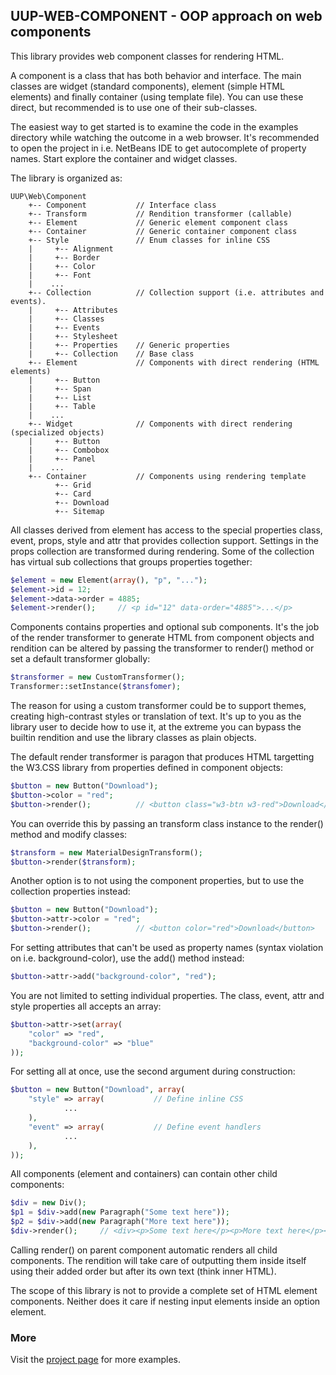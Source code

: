 ## UUP-WEB-COMPONENT - OOP approach on web components

This library provides web component classes for rendering HTML. 

A component is a class that has both behavior and interface. The main classes
are widget (standard components), element (simple HTML elements) and finally
container (using template file). You can use these direct, but recommended is
to use one of their sub-classes.

The easiest way to get started is to examine the code in the examples directory
while watching the outcome in a web browser. It's recommended to open the project
in i.e. NetBeans IDE to get autocomplete of property names. Start explore the 
container and widget classes.

The library is organized as:

    UUP\Web\Component
        +-- Component           // Interface class
        +-- Transform           // Rendition transformer (callable)
        +-- Element             // Generic element component class
        +-- Container           // Generic container component class
        +-- Style               // Enum classes for inline CSS
        |     +-- Alignment
        |     +-- Border
        |     +-- Color
        |     +-- Font
        |    ...
        +-- Collection          // Collection support (i.e. attributes and events).
        |     +-- Attributes
        |     +-- Classes
        |     +-- Events
        |     +-- Stylesheet
        |     +-- Properties    // Generic properties
        |     +-- Collection    // Base class
        +-- Element             // Components with direct rendering (HTML elements)
        |     +-- Button
        |     +-- Span
        |     +-- List
        |     +-- Table
        |    ...
        +-- Widget              // Components with direct rendering (specialized objects)
        |     +-- Button
        |     +-- Combobox
        |     +-- Panel
        |    ...
        +-- Container           // Components using rendering template
              +-- Grid
              +-- Card
              +-- Download
              +-- Sitemap

All classes derived from element has access to the special properties class, 
event, props, style and attr that provides collection support. Settings in the
props collection are transformed during rendering. Some of the collection has
virtual sub collections that groups properties together:

```php
$element = new Element(array(), "p", "...");
$element->id = 12;
$element->data->order = 4885;
$element->render();     // <p id="12" data-order="4885">...</p>
```

Components contains properties and optional sub components. It's the job of the 
render transformer to generate HTML from component objects and rendition can be 
altered by passing the transformer to render() method or set a default transformer 
globally:

```php
$transformer = new CustomTransformer();
Transformer::setInstance($transfomer);
```

The reason for using a custom transformer could be to support themes, creating 
high-contrast styles or translation of text. It's up to you as the library user
to decide how to use it, at the extreme you can bypass the builtin rendition and
use the library classes as plain objects.

The default render transformer is paragon that produces HTML targetting the W3.CSS
library from properties defined in component objects:

```php
$button = new Button("Download");
$button->color = "red";
$button->render();          // <button class="w3-btn w3-red">Download</button>
```

You can override this by passing an transform class instance to the render()
method and modify classes:

```php
$transform = new MaterialDesignTransform();
$button->render($transform);
```

Another option is to not using the component properties, but to use the collection 
properties instead:

```php
$button = new Button("Download");
$button->attr->color = "red";
$button->render();          // <button color="red">Download</button>
```

For setting attributes that can't be used as property names (syntax violation on
i.e. background-color), use the add() method instead:

```php
$button->attr->add("background-color", "red");
```

You are not limited to setting individual properties. The class, event, attr and 
style properties all accepts an array:

```php
$button->attr->set(array(
    "color" => "red",
    "background-color" => "blue"
));
```

For setting all at once, use the second argument during construction:

```php
$button = new Button("Download", array(
    "style" => array(           // Define inline CSS
            ...     
    ),
    "event" => array(           // Define event handlers
            ...     
    ),
));
```

All components (element and containers) can contain other child components:

```php
$div = new Div();
$p1 = $div->add(new Paragraph("Some text here"));
$p2 = $div->add(new Paragraph("More text here"));
$div->render();     // <div><p>Some text here</p><p>More text here</p></div>
```

Calling render() on parent component automatic renders all child components. 
The rendition will take care of outputting them inside itself using their added 
order but after its own text (think inner HTML).

The scope of this library is not to provide a complete set of HTML element 
components. Neither does it care if nesting input elements inside an option
element.

### More

Visit the [project page](https://nowise.se/oss/uup-web-component/) for more examples.